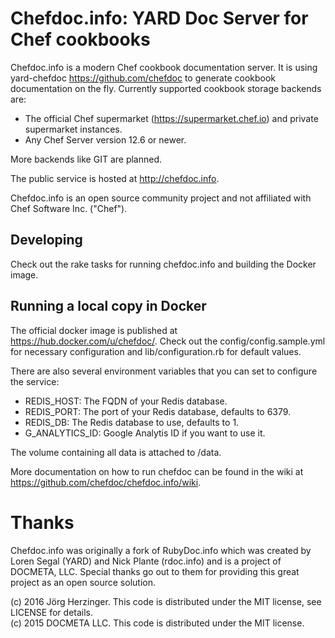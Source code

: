 # Chefdoc.info: YARD Doc Server for Chef cookbooks

Chefdoc.info is a modern Chef cookbook documentation server. It is using yard-chefdoc https://github.com/chefdoc to generate cookbook documentation on the fly. Currently supported cookbook storage backends are:
* The official Chef supermarket (https://supermarket.chef.io) and private supermarket instances.
* Any Chef Server version 12.6 or newer.

More backends like GIT are planned.

The public service is hosted at http://chefdoc.info.

Chefdoc.info is an open source community project and not affiliated with Chef Software Inc. ("Chef").

## Developing

Check out the rake tasks for running chefdoc.info and building the Docker image.

## Running a local copy in Docker

The official docker image is published at https://hub.docker.com/u/chefdoc/. Check out the config/config.sample.yml for necessary configuration and lib/configuration.rb for default values.

There are also several environment variables that you can set to configure the service:
* REDIS_HOST: The FQDN of your Redis database.
* REDIS_PORT: The port of your Redis database, defaults to 6379.
* REDIS_DB:   The Redis database to use, defaults to 1.
* G_ANALYTICS_ID: Google Analytis ID if you want to use it.

The volume containing all data is attached to /data.

More documentation on how to run chefdoc can be found in the wiki at https://github.com/chefdoc/chefdoc.info/wiki.

# Thanks

Chefdoc.info was originally a fork of RubyDoc.info which was created by Loren Segal (YARD) and Nick Plante (rdoc.info) and is a project of DOCMETA, LLC. Special thanks go out to them for providing this great project as an open source solution.

(c) 2016 Jörg Herzinger. This code is distributed under the MIT license, see LICENSE for details.<br>
(c) 2015 DOCMETA LLC. This code is distributed under the MIT license.
